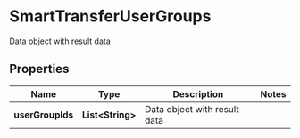 

# SmartTransferUserGroups

Data object with result data

## Properties

| Name | Type | Description | Notes |
|------------ | ------------- | ------------- | -------------|
|**userGroupIds** | **List&lt;String&gt;** | Data object with result data |  |




